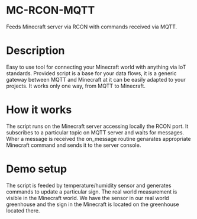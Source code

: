 # MC-RCON-MQTT
Feeds Minecraft server via RCON with commands received via MQTT. 
# Description
Easy to use tool for connecting your Minecraft world with anything via IoT standards. Provided script is a base for your data flows, it is a generic gateway between MQTT and Minecraft at it can be easily adapted to your projects. It works only one way, from MQTT to Minecraft.
# How it works
The script runs on the Minecraft server accessing locally the RCON port. It subscribes to a particular topic on MQTT server and waits for messages. Wher a message is received the on_message routine genarates appropriate Minecraft command and sends it to the server console.
# Demo setup
The script is feeded by temperature/humidity sensor and generates commands to update a particular sign. The real world measurement is visible in the Minecraft world. We have the sensor in our real world greenhouse and the sign in the Minecraft is located on the greenhouse located there.
